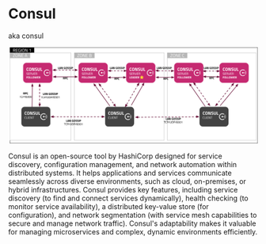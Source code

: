 # Consul

aka consul

![consul-architecture](../img/consul-architecture.png)

Consul is an open-source tool by HashiCorp designed for service discovery, configuration management, and network automation within distributed systems. It helps applications and services communicate seamlessly across diverse environments, such as cloud, on-premises, or hybrid infrastructures. Consul provides key features, including service discovery (to find and connect services dynamically), health checking (to monitor service availability), a distributed key-value store (for configuration), and network segmentation (with service mesh capabilities to secure and manage network traffic). Consul's adaptability makes it valuable for managing microservices and complex, dynamic environments efficiently.
